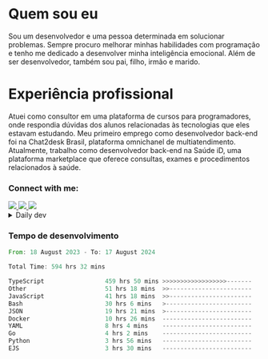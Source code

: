 # Quem sou eu
Sou um desenvolvedor e uma pessoa determinada em solucionar problemas. Sempre procuro melhorar minhas habilidades com programação e tenho me dedicado a desenvolver minha inteligência emocional. Além de ser desenvolvedor, também sou pai, filho, irmão e marido.

# Experiência profissional
Atuei como consultor em uma plataforma de cursos para programadores, onde respondia dúvidas dos alunos relacionadas às tecnologias que eles estavam estudando.
Meu primeiro emprego como desenvolvedor back-end foi na Chat2desk Brasil, plataforma omnichanel de multiatendimento.
Atualmente, trabalho como desenvolvedor back-end na Saúde iD, uma plataforma marketplace que oferece consultas, exames e procedimentos relacionados à saúde.

### Connect with me:
<a href="https://www.linkedin.com/in/theusmoreira" target="_blank" >
<img src="https://img.shields.io/badge/linkedin-%230077B5.svg?&style=for-the-badge&logo=linkedin&logoColor=white ">
</a>
<a href="https://www.instagram.com/matheus.s.moreira/" target="_blank">
<img src="https://img.shields.io/badge/instagram-%23E4405F.svg?&style=for-the-badge&logo=instagram&logoColor=white">
</a>
<a href="mailto:matheussm301@gmail.com"  target="_blank">
<img src="https://img.shields.io/badge/gmail-%23E4405F.svg?&style=for-the-badge&logo=gmail&logoColor=white">
</a>


<details>
  <summary>Daily dev </summary>
<p>
  <a href="https://app.daily.dev/matheussantos"><img src="https://github.com/matheus-santos-moreira/matheus-santos-moreira/blob/master/devcard.svg" width="200" alt="Matheus Santos's Dev Card"/></a>
 </p>
</details>

<h3>Tempo de desenvolvimento</h3>

<!--START_SECTION:waka-->

```rust
From: 18 August 2023 - To: 17 August 2024

Total Time: 594 hrs 32 mins

TypeScript                 459 hrs 50 mins >>>>>>>>>>>>>>>>>>-------   71.20 %
Other                      51 hrs 18 mins  >>-----------------------   07.95 %
JavaScript                 41 hrs 18 mins  >>-----------------------   06.40 %
Bash                       30 hrs 6 mins   >------------------------   04.66 %
JSON                       19 hrs 21 mins  >------------------------   03.00 %
Docker                     10 hrs 26 mins  -------------------------   01.62 %
YAML                       8 hrs 4 mins    -------------------------   01.25 %
Go                         4 hrs 2 mins    -------------------------   00.63 %
Python                     3 hrs 56 mins   -------------------------   00.61 %
EJS                        3 hrs 30 mins   -------------------------   00.54 %
```

<!--END_SECTION:waka-->
